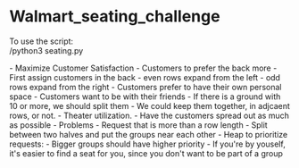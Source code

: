 # Walmart_seating_challenge

<p>To use the script:<br>
/python3 seating.py <file_name> </p>
- Maximize Customer Satisfaction
  - Customers to prefer the back more
    - First assign customers in the back
    - even rows expand from the left
    - odd rows expand from the right
  - Customers prefer to have their own personal space
  - Customers want to be with their friends
    - If there is a ground with 10 or more, we should split them
    - We could keep them together, in adjcaent rows, or not.
- Theater utilization.
  - Have the customers spread out as much as possible
- Problems
  - Request that is more than a row length
    - Split between two halves and put the groups near each other
- Heap to prioritize requests:
  - Bigger groups should have higher priority
  - If you're by youself, it's easier to find a seat for you, since you don't want to be part of a group
